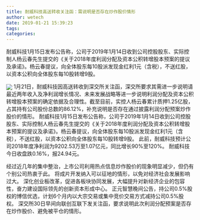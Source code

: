 ```yaml
---
title: 耐威科技高送转收关注函：需说明是否存在炒作股价情形
author: wetech
date: 2019-01-21 15:39:23
tags: 
categories: 
---
```

耐威科技1月15日发布公告称，公司于2019年1月14日收到公司控股股东、实际控制人杨云春先生提交的《关于2018年度利润分配及资本公积转增股本预案的提议及承诺》。杨云春提议，向全体股东每10股派发现金红利1元（含税），不送红股，以资本公积向全体股东每10股转增9股。
<!-- more -->
<img align="center" border="0" src="https://imgcdn.yicai.com/uppics/images/2019/01/a75eb77c1d81e8afc19390a4c5abbdba.jpg" />
1月21日，耐威科技因高送转收到深交所关注函，深交所要求其需进一步说明请最近两年收入及净利润增长情况、未来发展战略等进一步说明利润分配及资本公积转增股本预案的确定依据及合理性。截至目前，实控人杨云春累计质押1.25亿股，占其持有公司股份总数的86.12%，补充说明是否存在通过披露利润分配预案炒作股价的情形。
耐威科技1月15日发布公告称，公司于2019年1月14日收到公司控股股东、实际控制人杨云春先生提交的《关于2018年度利润分配及资本公积转增股本预案的提议及承诺》。杨云春提议，向全体股东每10股派发现金红利1元（含税），不送红股，以资本公积向全体股东每10股转增9股。
此前，耐威科技预计公司2018年度净利润为9202.53万至1.07亿元，同比增长90%至120%。
耐威科技今日收盘跌0.16%，报24.94元。
 
 
经过近几年的集中整治，上市公司利用热点信息炒作股价的现象明显减少，但仍有个别公司热衷于此。
将成片开发纳入可以征地的情形，以免对经济社会发展影响过大。
深化创业板改革，促进各板块协同发展，大幅提升对新经济企业的包容性，奋力建设国际领先的创新资本形成中心。
正元智慧晚间公告，持公司0.5%股权的博信优选，计划6个月内以大宗交易或集中竞价交易方式减持公司0.5%股权。
深交所30日早间向联创互联下发关注函，要求说明此次利润分配预案是否存在炒作股价、避免被平仓的情形。 
